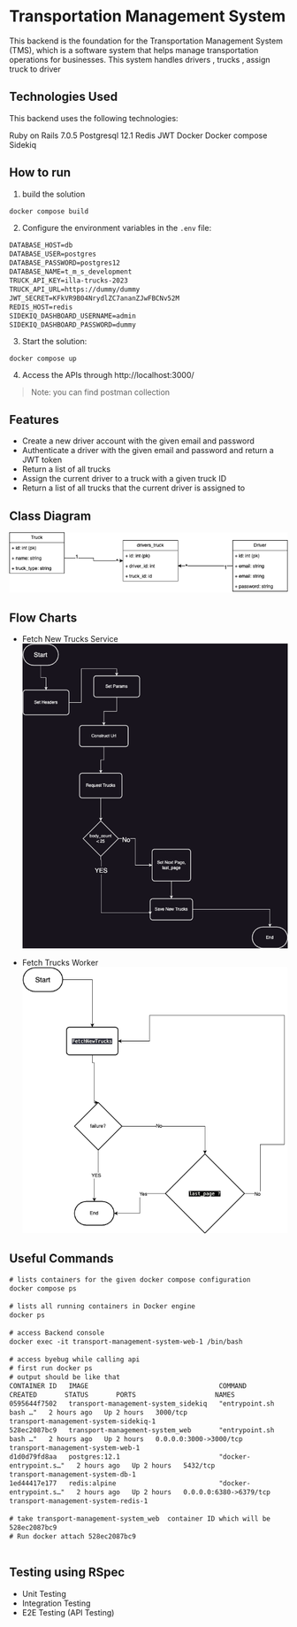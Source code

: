 # Transportation Management System #
This backend is the foundation for the Transportation Management System (TMS), which is a software system that helps manage transportation operations for businesses. This system handles drivers , trucks , assign truck to driver

## Technologies Used ##
This backend uses the following technologies:

Ruby on Rails 7.0.5
Postgresql 12.1
Redis
JWT 
Docker
Docker compose 
Sidekiq


## How to run ##
1. build the solution 
```
docker compose build
```
2. Configure the environment variables in the `.env` file:
```
DATABASE_HOST=db
DATABASE_USER=postgres
DATABASE_PASSWORD=postgres12
DATABASE_NAME=t_m_s_development
TRUCK_API_KEY=illa-trucks-2023
TRUCK_API_URL=https://dummy/dummy
JWT_SECRET=KFkVR9B04NrydlZC7ananZJwFBCNv52M
REDIS_HOST=redis
SIDEKIQ_DASHBOARD_USERNAME=admin
SIDEKIQ_DASHBOARD_PASSWORD=dummy
```
3. Start the solution:
```
docker compose up
```
4. Access the APIs through http://localhost:3000/

> Note: you can find postman collection


## Features ## 
- Create a new driver account with the given email and password
- Authenticate a driver with the given email and password and return a JWT token
- Return a list of all trucks 
- Assign the current driver to a truck with a given truck ID
- Return a list of all trucks that the current driver is assigned to

## Class Diagram ##
![Alt text](diagrams/image.png)

## Flow Charts ##
- Fetch New Trucks Service
![Alt text](diagrams/fetch_new_trucks_diagram.png)


- Fetch Trucks Worker
![Alt text](diagrams/fetch_trucks_worker_diagram.png)

## Useful Commands ##
```
# lists containers for the given docker compose configuration
docker compose ps

# lists all running containers in Docker engine
docker ps

# access Backend console
docker exec -it transport-management-system-web-1 /bin/bash

# access byebug while calling api
# first run docker ps
# output should be like that
CONTAINER ID   IMAGE                                 COMMAND                  CREATED       STATUS       PORTS                    NAMES
0595644f7502   transport-management-system_sidekiq   "entrypoint.sh bash …"   2 hours ago   Up 2 hours   3000/tcp                 transport-management-system-sidekiq-1
528ec2087bc9   transport-management-system_web       "entrypoint.sh bash …"   2 hours ago   Up 2 hours   0.0.0.0:3000->3000/tcp   transport-management-system-web-1
d1d0d79fd8aa   postgres:12.1                         "docker-entrypoint.s…"   2 hours ago   Up 2 hours   5432/tcp                 transport-management-system-db-1
1ed44417e177   redis:alpine                          "docker-entrypoint.s…"   2 hours ago   Up 2 hours   0.0.0.0:6380->6379/tcp   transport-management-system-redis-1

# take transport-management-system_web  container ID which will be 528ec2087bc9
# Run docker attach 528ec2087bc9 


```
## Testing using RSpec ##
- Unit Testing
- Integration Testing
- E2E Testing (API Testing)
